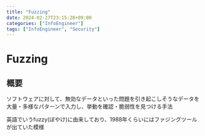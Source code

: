 ```yaml
---
title: "Fuzzing"
date: 2024-02-27T23:15:28+09:00
categories: ["InfoEngineer"]
tags: ["InfoEngineer", "Security"]
---
```

# Fuzzing

## 概要

ソフトウェアに対して、無効なデータといった問題を引き起こしそうなデータを大量・多様なパターンで入力し、挙動を確認・脆弱性を見つける手法

英語でいうfuzzy(ぼやけ)に由来しており、1988年くらいにはファジングツールが出ていた模様
